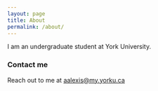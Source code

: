 ```yaml
---
layout: page
title: About
permalink: /about/
---
```


I am an undergraduate student at York University.

### Contact me

Reach out to me at [aalexis@my.yorku.ca](mailto:aalexis@my.yorku.ca)
